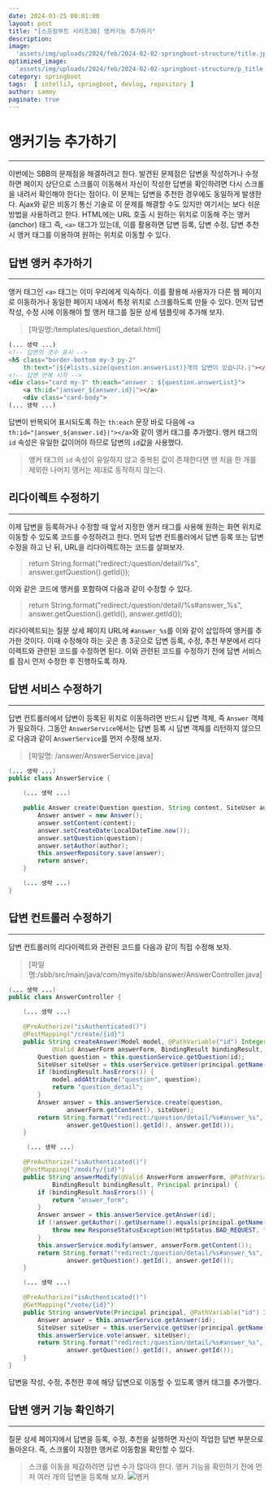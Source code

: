 ```yaml
---
date: 2024-03-25 00:01:00
layout: post
title: "[스프링부트 시리즈30] 앵커기능 추가하기"
description: 
image: 
  'assets/img/uploads/2024/feb/2024-02-02-springboot-structure/title.jpg'
optimized_image:    
  'assets/img/uploads/2024/feb/2024-02-02-springboot-structure/p_title.jpg'
category: springboot
tags:  [ intelliJ, springboot, devlog, repository ]
author: sammy
paginate: true
---
```


# 앵커기능 추가하기
*****
이번에는 SBB의 문제점을 해결하려고 한다. 발견된 문제점은 답변을 작성하거나 수정하면 페이지 상단으로 스크롤이 이동해서 자신이 작성한 답변을 확인하려면 다시 스크롤을 내려서 확인해야 한다는 점이다. 이 문제는 답변을 추천한 경우에도 동일하게 발생한다. Ajax와 같은 비동기 통신 기술로 이 문제를 해결할 수도 있지만 여기서는 보다 쉬운 방법을 사용하려고 한다. HTML에는 URL 호출 시 원하는 위치로 이동해 주는 앵커(anchor) 태그 즉, `<a>` 태그가 있는데, 이를 활용하면 답변 등록, 답변 수정, 답변 추천 시 앵커 태그를 이용하여 원하는 위치로 이동할 수 있다.


## 답변 앵커 추가하기
*****
앵커 태그인 `<a>` 태그는 이미 우리에게 익숙하다. 이를 활용해 사용자가 다른 웹 페이지로 이동하거나 동일한 페이지 내에서 특정 위치로 스크롤하도록 만들 수 있다. 먼저 답변 작성, 수정 시에 이동해야 할 앵커 태그를 질문 상세 템플릿에 추가해 보자.
>[파일명:/templates/question_detail.html]

```html
(... 생략 ...)
<!-- 답변의 갯수 표시 -->
<h5 class="border-bottom my-3 py-2" 
    th:text="|${#lists.size(question.answerList)}개의 답변이 있습니다.|"></h5>
<!-- 답변 반복 시작 -->
<div class="card my-3" th:each="answer : ${question.answerList}">
    <a th:id="|answer_${answer.id}|"></a>
    <div class="card-body">
(... 생략 ...)
```
답변이 반복되어 표시되도록 하는 `th:each` 문장 바로 다음에 `<a th:id="|answer_${answer.id}|"></a>`와 같이 앵커 태그를 추가했다. 앵커 태그의 `id` 속성은 유일한 값이어야 하므로 답변의 `id`값을 사용했다.
>앵커 태그의 `id` 속성이 유일하지 않고 중복된 값이 존재한다면 맨 처음 한 개를 제외한 나머지 앵커는 제대로 동작하지 않는다.

## 리다이렉트 수정하기
*****
이제 답변을 등록하거나 수정할 때 앞서 지정한 앵커 태그를 사용해 원하는 화면 위치로 이동할 수 있도록 코드를 수정하려고 한다. 먼저 답변 컨트롤러에서 답변 등록 또는 답변 수정을 하고 난 뒤, URL을 리다이렉트하는 코드를 살펴보자.

>return String.format("redirect:/question/detail/%s", answer.getQuestion().getId());

이와 같은 코드에 앵커를 포함하여 다음과 같이 수정할 수 있다.

>return String.format("redirect:/question/detail/%s#answer_%s", 
    answer.getQuestion().getId(), answer.getId());

리다이렉트되는 질문 상세 페이지 URL에 `#answer_%s`를 이와 같이 삽입하여 앵커를 추가한 것이다. 이때 수정해야 하는 곳은 총 3곳으로 답변 등록, 수정, 추천 부분에서 리다이렉트와 관련된 코드를 수정하면 된다. 이와 관련된 코드를 수정하기 전에 답변 서비스를 잠시 먼저 수정한 후 진행하도록 하자.

## 답변 서비스 수정하기
*****

답변 컨트롤러에서 답변이 등록된 위치로 이동하려면 반드시 답변 객체, 즉 `Answer` 객체가 필요하다. 그동안 `AnswerService`에서는 답변 등록 시 답변 객체를 리턴하지 않으므로 다음과 같이 `AnswerService`를 먼저 수정해 보자.
>[파일명: /answer/AnswerService.java]

```java
(... 생략 ...)
public class AnswerService {

    (... 생략 ...)

    public Answer create(Question question, String content, SiteUser author) {
        Answer answer = new Answer();
        answer.setContent(content);
        answer.setCreateDate(LocalDateTime.now());
        answer.setQuestion(question);
        answer.setAuthor(author);
        this.answerRepository.save(answer);
        return answer;
    }

    (... 생략 ...)
}
```
## 답변 컨트롤러 수정하기
*****
답변 컨트롤러의 리다이렉트와 관련된 코드를 다음과 같이 직접 수정해 보자.
>[파일명:/sbb/src/main/java/com/mysite/sbb/answer/AnswerController.java]

```java
(... 생략 ...)
public class AnswerController {

    (... 생략 ...)

    @PreAuthorize("isAuthenticated()")
    @PostMapping("/create/{id}")
    public String createAnswer(Model model, @PathVariable("id") Integer id, 
            @Valid AnswerForm answerForm, BindingResult bindingResult, Principal principal) {
        Question question = this.questionService.getQuestion(id);
        SiteUser siteUser = this.userService.getUser(principal.getName());
        if (bindingResult.hasErrors()) {
            model.addAttribute("question", question);
            return "question_detail";
        }
        Answer answer = this.answerService.create(question, 
                answerForm.getContent(), siteUser);
        return String.format("redirect:/question/detail/%s#answer_%s", 
                answer.getQuestion().getId(), answer.getId());
    }

     (... 생략 ...)

    @PreAuthorize("isAuthenticated()")
    @PostMapping("/modify/{id}")
    public String answerModify(@Valid AnswerForm answerForm, @PathVariable("id") Integer id,
            BindingResult bindingResult, Principal principal) {
        if (bindingResult.hasErrors()) {
            return "answer_form";
        }
        Answer answer = this.answerService.getAnswer(id);
        if (!answer.getAuthor().getUsername().equals(principal.getName())) {
            throw new ResponseStatusException(HttpStatus.BAD_REQUEST, "수정권한이 없습니다.");
        }
        this.answerService.modify(answer, answerForm.getContent());
        return String.format("redirect:/question/detail/%s#answer_%s", 
                answer.getQuestion().getId(), answer.getId());
    }

    (... 생략 ...)

    @PreAuthorize("isAuthenticated()")
    @GetMapping("/vote/{id}")
    public String answerVote(Principal principal, @PathVariable("id") Integer id) {
        Answer answer = this.answerService.getAnswer(id);
        SiteUser siteUser = this.userService.getUser(principal.getName());
        this.answerService.vote(answer, siteUser);
        return String.format("redirect:/question/detail/%s#answer_%s", 
                answer.getQuestion().getId(), answer.getId());
    }
}
```
답변을 작성, 수정, 추천한 후에 해당 답변으로 이동할 수 있도록 앵커 태그를 추가했다.

## 답변 앵커 기능 확인하기
*****
질문 상세 페이지에서 답변을 등록, 수정, 추천을 실행하면 자신이 작업한 답변 부분으로 돌아온다. 즉, 스크롤이 지정한 앵커로 이동함을 확인할 수 있다.

>스크롤 이동을 체감하려면 답변 수가 많아야 한다. 앵커 기능을 확인하기 전에 먼저 여러 개의 답변을 등록해 보자.
![앵커](../assets/img/uploads/2024/mar/30.anchor/1.png)



